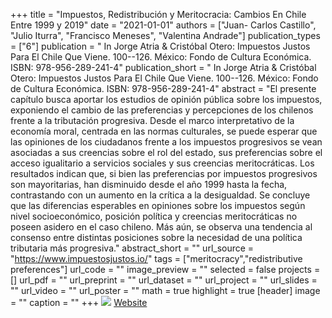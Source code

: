 +++
title = "Impuestos, Redistribución y Meritocracia: Cambios En Chile Entre 1999 y 2019"
date = "2021-01-01"
authors = ["Juan- Carlos Castillo", "Julio Iturra", "Francisco Meneses", "Valentina Andrade"]
publication_types = ["6"]
publication = " In Jorge Atria & Cristóbal Otero: Impuestos Justos Para El Chile Que Viene.  100--126. México: Fondo de Cultura Económica. ISBN: 978-956-289-241-4"
publication_short = " In Jorge Atria & Cristóbal Otero: Impuestos Justos Para El Chile Que Viene.  100--126. México: Fondo de Cultura Económica. ISBN: 978-956-289-241-4"
abstract = "El presente capítulo busca aportar los estudios de opinión pública sobre los impuestos, exponiendo el cambio de las preferencias y percepciones de los chilenos frente a la tributación progresiva. Desde el marco interpretativo de la economía moral, centrada en las normas culturales, se puede esperar que las opiniones de los ciudadanos frente a los impuestos progresivos se vean asociadas a sus creencias sobre el rol del estado, sus preferencias sobre el acceso igualitario a servicios sociales y sus creencias meritocráticas. Los resultados indican que, si bien las preferencias por impuestos progresivos son mayoritarias, han disminuido desde el año 1999 hasta la fecha, contrastando con un aumento en la crítica a la desigualdad. Se concluye que las diferencias esperables en opiniones sobre los impuestos según nivel socioeconómico, posición política y creencias meritocráticas no poseen asidero en el caso chileno. Más aún, se observa una tendencia al consenso entre distintas posiciones sobre la necesidad de una política tributaria más progresiva."
abstract_short = ""
url_source = "https://www.impuestosjustos.io/"
tags = ["meritocracy","redistributive preferences"]
url_code = ""
image_preview = ""
selected = false
projects = []
url_pdf = ""
url_preprint = ""
url_dataset = ""
url_project = ""
url_slides = ""
url_video = ""
url_poster = ""
math = true
highlight = true
[header]
image = ""
caption = ""
+++
![](/images/impuestos-justos.jpg) [Website](https://www.impuestosjustos.io/)
